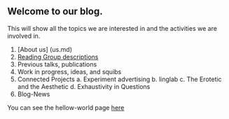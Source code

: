 ## Welcome to our blog. 

This will show all the topics we are interested in and the activities we are involved in. 

1.	[About us] (us.md) 
2.	[Reading Group descriptions](reading_groups.md)
3.	Previous talks, publications
4.	Work in progress, ideas, and squibs
5.	Connected Projects 
  a. Experiment advertising
  b. linglab
  c. The Erotetic and the Aesthetic
  d. Exhaustivity in Questions
6.	Blog-News

You can see the hellow-world page [here](halloworld.md)


